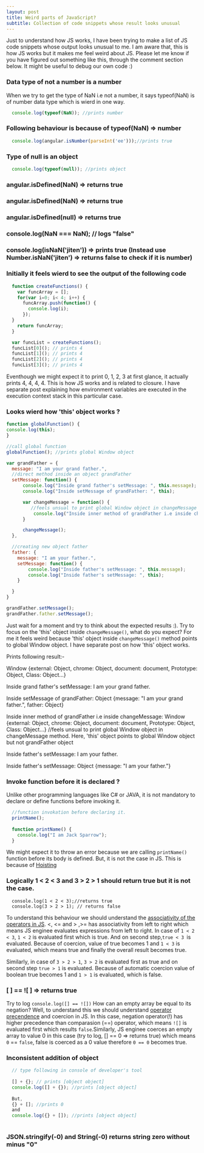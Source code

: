 ```yaml
---
layout: post
title: Weird parts of JavaScript?
subtitle: Collection of code snippets whose result looks unusual
---
```


Just to understand how JS works, I have been trying to make a list of JS code snippets whose output looks unusual to me. 
I am aware that, this is how JS works but it makes me feel weird about JS. Please let me know if you have figured out something like this, through the comment section below. It might be useful to debug our own code :)

### Data type of not a number is a number
When we try to get the type of NaN i.e not a number, it says typeof(NaN) is of number data type which is wierd in one way.

```javascript
  console.log(typeof(NaN)); //prints number
```

### Following behaviour is because of typeof(NaN) => number

```javascript
  console.log(angular.isNumber(parseInt('ee')));//prints true
```

### Type of null is an object

```javascript
  console.log(typeof(null)); //prints object
```

### angular.isDefined(NaN) => returns true

### angular.isDefined(NaN) => returns true

### angular.isDefined(null) => returns true

### console.log(NaN === NaN);  // logs "false"

### console.log(isNaN('jiten')) => prints true (Instead use Number.isNaN('jiten') => returns false to check if it is number)

### Initially it feels wierd to see the output of the following code

```javascript
  function createFunctions() {
    var funcArray = [];
    for(var i=0; i< 4; i++) {
      funcArray.push(function() {
        console.log(i);
      });
  }
    return funcArray;
  }

  var funcList = createFunctions();
  funcList[0](); // prints 4
  funcList[1](); // prints 4
  funcList[2](); // prints 4
  funcList[3](); // prints 4
```
Eventhough we might expect it to print 0, 1, 2, 3 at first glance, it actually prints 4, 4, 4, 4. This is how JS works and is related to closure. I have separate post explaining how environment variables are executed in the execution context stack in this particular case.

### Looks wierd how 'this' object works ?

```javascript
function globalFunction() {
console.log(this);
}

//call global function
globalFunction(); //prints global Window object

var grandFather = {
  message: "I am your grand father.",
  //direct method inside an object grandFather 
  setMessage: function() {
      console.log("Inside grand father's setMessage: ", this.message);
      console.log("Inside setMessage of grandFather: ", this);

      var changeMessage = function() {
         //feels unsual to print global Window object in changeMessage method. Here, this object points to global Window object not      //grandFather object
          console.log("Inside inner method of grandFather i.e inside changeMessage: ", this);
      }

      changeMessage();
  },

  //creating new object father
  father: {
    message: "I am your father.",
    setMessage: function() {
        console.log("Inside father's setMessage: ", this.message);
        console.log("Inside father's setMessage: ", this);
    }

  }
}

grandFather.setMessage();
grandFather.father.setMessage();
```
Just wait for a moment and try to think about the expected results :). Try to focus on the 'this' object inside `changeMessage()`, what do you expect? For me it feels weird because 'this' object inside `changeMessage()` method points to global Window object. I have separate post on how 'this' object works.

Prints following result:-

Window {external: Object, chrome: Object, document: document, Prototype: Object, Class: Object…}

Inside grand father's setMessage:  I am your grand father.

Inside setMessage of grandFather:  Object {message: "I am your grand father.", father: Object}

Inside inner method of grandFather i.e inside changeMessage:  Window {external: Object, chrome: Object, document: document, Prototype: Object, Class: Object…} //feels unsual to print global Window object in changeMessage method. Here, 'this' object points to global Window object but not grandFather object

Inside father's setMessage:  I am your father.

Inside father's setMessage:  Object {message: "I am your father."}

### Invoke function before it is declared ?
Unlike other programming languages like C# or JAVA, it is not mandatory to declare or define functions before invoking it.

```javascript
  //function invokation before declaring it.
  printName(); 
  
  function printName() { 
    console.log("I am Jack Sparrow");
  }
```

We might expect it to throw an error because we are calling `printName()` function before its body is defined. But, it is not the case in JS. This is because of [Hoisting](/2016-12-08-js-execution-behaviour)

### Logically 1 < 2 < 3 and 3 > 2 > 1 should return true but it is not the case.

```javasctipt
  console.log(1 < 2 < 3);//returns true
  console.log(3 > 2 > 1); // returns false
```

To understand this behaviour we should understand the [associativity of the operators in JS](http://www.scriptingmaster.com/javascript/operator-precedence.asp). <, <= and > ,>= has associativity from left to right which means JS enginee evaluates expressions from left to right. In case of  `1 < 2 < 3`, `1 < 2` is evaluated first which is true. And on second step,`true < 3 `is evaluated. Because of coercion, value of true becomes 1 and `1 < 3` is evaluated, which means true and finally the overall result becomes true.

Similarly, in case of `3 > 2 > 1`, `3 > 2` is evaluated first as true and on second step `true > 1` is evaluated. Because of automatic coercion value of boolean true becomes 1 and `1 > 1` is evaluated, which is false.

### [ ] == ![ ] => returns true
Try to log `console.log([] == ![])` How can an empty array be equal to its negation? Well, to understand this we should understand [operator precendence](http://www.scriptingmaster.com/javascript/operator-precedence.asp) and coercion in JS. In this case, negation operator(!) has higher precedence than comparasion (==) operator, which means `![]` is evaluated first which results `false`.Similarly, JS enginee coerces an empty array to value 0 in this case (try to log, [] == 0 => returns true) which means `0` == `false`, false is coerced as a 0 value therefore `0 == 0` becomes true.

### Inconsistent addition of object

```javascript
  // type following in console of developer's tool
  
  [] + {}; // prints [object object]
  console.log([] + {}); //prints [object object]
  
  But, 
  {} + []; //prints 0
  and 
  console.log({} + []); //prints [object object]
  
```

### JSON.stringify(-0) and String(-0) returns string zero without minus "0"


